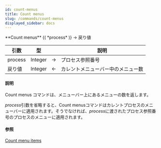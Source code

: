 ```yaml
---
id: count-menus
title: Count menus
slug: /commands/count-menus
displayed_sidebar: docs
---
```


<!--REF #_command_.Count menus.Syntax-->**Count menus** {( *process* )} -> 戻り値<!-- END REF-->
<!--REF #_command_.Count menus.Params-->
| 引数 | 型 |  | 説明 |
| --- | --- | --- | --- |
| process | Integer | &#8594;  | プロセス参照番号 |
| 戻り値 | Integer | &#8592; | カレントメニューバー中のメニュー数 |

<!-- END REF-->

#### 説明 

<!--REF #_command_.Count menus.Summary-->Count menus コマンドは、メニューバー上にあるメニューの数を返します。<!-- END REF-->

*process*引数を省略すると、Count menusコマンドはカレントプロセスのメニューバーに適用されます。そうでなければ、*process*に渡されたプロセス参照番号のプロセスのメニューに適用されます。

#### 参照 

[Count menu items](count-menu-items.md)  